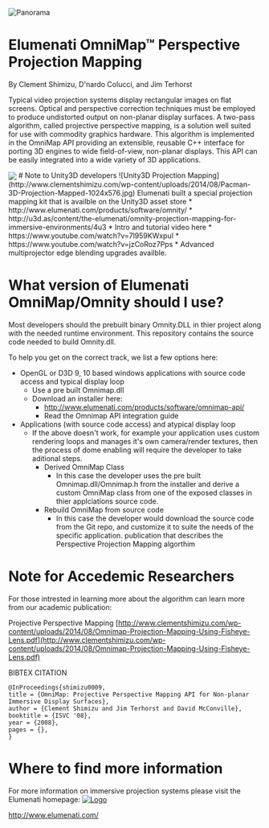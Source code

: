 ![Panorama](http://www.clementshimizu.com/wp-content/uploads/2008/12/4mpanodome1.jpg)
# Elumenati OmniMap™ Perspective Projection Mapping
By Clement Shimizu, D'nardo Colucci, and Jim Terhorst

Typical video projection systems display rectangular images on flat screens. Optical and perspective correction techniques must be employed to produce undistorted output on non-planar display surfaces. A two-pass algorithm, called projective perspective mapping, is a solution well suited for use with commodity graphics hardware. This algorithm is implemented in the OmniMap API providing an extensible, reusable C++ interface for porting 3D engines to wide field-of-view, non-planar displays. This API can be easily integrated into a wide variety of 3D applications.

<img align="center" src="http://www.clementshimizu.com/wp-content/uploads/2008/12/Elumenati-Magic-Planet-Dome-Spin.gif" >
# Note to Unity3D developers
![Unity3D Projection Mapping](http://www.clementshimizu.com/wp-content/uploads/2014/08/Pacman-3D-Projection-Mapped-1024x576.jpg)
Elumenati built a special projection mapping kit that is availble on the Unity3D asset store
*     http://www.elumenati.com/products/software/omnity/
*     http://u3d.as/content/the-elumenati/omnity-projection-mapping-for-immersive-environments/4u3
*     Intro and tutorial video here
   *     https://www.youtube.com/watch?v=7l959KWxpuI
   *     https://www.youtube.com/watch?v=jzCoRoz7Pps
*     Advanced multiprojector edge blending upgrades availble.

# What version of Elumenati OmniMap/Omnity should I use? 
Most developers should the prebuilt binary Omnity.DLL in thier project along with the needed runtime environment.  This repository contains the source code needed to build Omnity.dll.

To help you get on the correct track, we list a few options here:
* OpenGL or D3D 9, 10 based windows applications with source code access and typical display loop 
   * Use a pre built Omnimap.dll
   * Download an installer here:
      * http://www.elumenati.com/products/software/omnimap-api/
      * Read the Omnimap API integration guide
* Applications (with source code access) and atypical display loop
   * If the above doesn't work, for example your application uses custom rendering loops and manages it's own camera/render textures, then the process of dome enabling will require the developer to take aditional steps.
      * Derived OmniMap Class
         * In this case the developer uses the pre built Omnimap.dll/Omnimap.h from the installer and derive a custom OmniMap class from one of the exposed classes in thier applciations source code.
      * Rebuild OmniMap from source code
         * In this case the developer would download the source code from the Git repo, and customize it to suite the needs of the specific application.
publication that describes the Perspective Projection Mapping algorthim 

# Note for Accedemic Researchers
For those intrested in learning more about the algorithm can learn more from our academic publication:

Projective Perspective Mapping
[http://www.clementshimizu.com/wp-content/uploads/2014/08/Omnimap-Projection-Mapping-Using-Fisheye-Lens.pdf](http://www.clementshimizu.com/wp-content/uploads/2014/08/Omnimap-Projection-Mapping-Using-Fisheye-Lens.pdf)

BIBTEX CITATION
```
@InProceedings{shimizu0009,
title = {OmniMap: Projective Perspective Mapping API for Non-planar Immersive Display Surfaces},
author = {Clement Shimizu and Jim Terhorst and David McConville},
booktitle = {ISVC '08},
year = {2008},
pages = {},
}
```
# Where to find more information
For more information on immersive projection systems please visit the Elumenati homepage:
<a href="http://www.elumenati.com/" rel="Elumenati Logo">![Logo](http://www.elumenati.com/wp-content/themes/elumenati/images/logo.png)</a>

http://www.elumenati.com/

